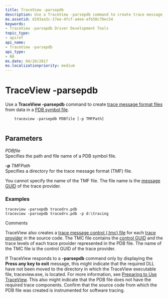 ```yaml
---
title: TraceView -parsepdb
description: Use a TraceView -parsepdb command to create trace message format files from data in a PDB symbol file.
ms.assetid: d193aa3c-17ee-4fcf-a4ee-afb50c78ec54
keywords:
- TraceView -parsepdb Driver Development Tools
topic_type:
- apiref
api_name:
- TraceView -parsepdb
api_type:
- NA
ms.date: 04/20/2017
ms.localizationpriority: medium
---
```


# TraceView -parsepdb

Use a **TraceView -parsepdb** command to create [trace message format files](trace-message-format-file.md) from data in a [PDB symbol file](pdb-symbol-files.md).

```
    traceview -parsepdb PDBfile [-p TMFPath] 
   
```

## <span id="Parameters"></span><span id="parameters"></span><span id="PARAMETERS"></span>Parameters


<span id="_______PDBfile______"></span><span id="_______pdbfile______"></span><span id="_______PDBFILE______"></span> *PDBfile*   
Specifies the path and file name of a PDB symbol file.

<span id="_______-p_______TMFPath______"></span><span id="_______-p_______tmfpath______"></span><span id="_______-P_______TMFPATH______"></span> **-p** *TMFPath*   
Specifies a directory for the trace message format (TMF) file.

You cannot specify the name of the TMF file. The file name is the [message GUID](message-guid.md) of the trace provider.

### <span id="examples"></span><span id="EXAMPLES"></span>Examples

```
traceview -parsepdb tracedrv.pdb
traceview -parsepdb tracedrv.pdb -p d:\tracing
```

Comments

TraceView also creates a [trace message control (.tmc) file](trace-message-control-file.md) for each [trace provider](trace-provider.md) in the source code. The TMC file contains the [control GUID](control-guid.md) and the trace levels of each trace provider represented in the PDB file. The name of the TMC file is the control GUID of the trace provider.

If TraceView responds to a **-parsepdb** command only by displaying the **Press any key to exit** message, this might indicate that the required DLL have not been moved to the directory in which the TraceView executable file, traceview.exe, is located. For more information, see [Preparing to Use TraceView](preparing-to-use-traceview.md). This also might indicate that the PDB file does not have the required trace components. Confirm that the source code from which the PDB file was created is instrumented for software tracing.
